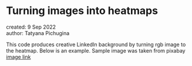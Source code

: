 # Turning images into heatmaps

created: 9 Sep 2022 <br>
author: Tatyana Pichugina <br>

This code produces creative LinkedIn background by turning rgb image to the heatmap. 
Below is an example. Sample image was taken from pixabay [image link](https://pixabay.com/ru/photos/%d0%b1%d0%b0%d0%b1%d0%be%d1%87%d0%ba%d0%b0-lycaena-dispar-7320158/)

